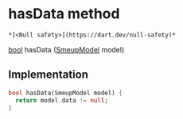 


# hasData method




    *[<Null safety>](https://dart.dev/null-safety)*




[bool](https://api.flutter.dev/flutter/dart-core/bool-class.html) hasData
([SmeupModel](../../smeup_models_widgets_smeup_model/SmeupModel-class.md) model)








## Implementation

```dart
bool hasData(SmeupModel model) {
  return model.data != null;
}
```







